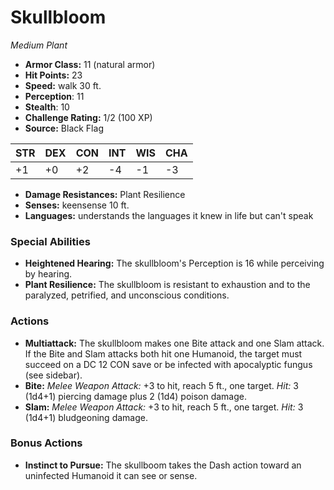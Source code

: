# Skullbloom

*Medium* *Plant*

- **Armor Class:** 11 (natural armor)
- **Hit Points:** 23 
- **Speed:** walk 30 ft.
- **Perception**: 11
- **Stealth**: 10
- **Challenge Rating:** 1/2 (100 XP)
- **Source:** Black Flag

| STR | DEX | CON | INT | WIS | CHA |
| --- | --- | --- | --- | --- | --- |
| +1 | +0 | +2 | -4 | -1 | -3 |

- **Damage Resistances:** Plant Resilience
- **Senses:** keensense 10 ft.
- **Languages:** understands the languages it knew in life but can't speak

### Special Abilities

- **Heightened Hearing:** The skullbloom's Perception is 16 while perceiving by hearing.
- **Plant Resilience:** The skullbloom is resistant to exhaustion and to the paralyzed, petrified, and unconscious conditions.

### Actions

- **Multiattack:** The skullbloom makes one Bite attack and one Slam attack. If the Bite and Slam attacks both hit one Humanoid, the target must succeed on a DC 12 CON save or be infected with apocalyptic fungus (see sidebar).
- **Bite:** _Melee Weapon Attack:_ +3 to hit, reach 5 ft., one target. _Hit:_ 3 (1d4+1) piercing damage plus 2 (1d4) poison damage.
- **Slam:** _Melee Weapon Attack:_ +3 to hit, reach 5 ft., one target. _Hit:_ 3 (1d4+1) bludgeoning damage.

### Bonus Actions

- **Instinct to Pursue:** The skullboom takes the Dash action toward an uninfected Humanoid it can see or sense.
